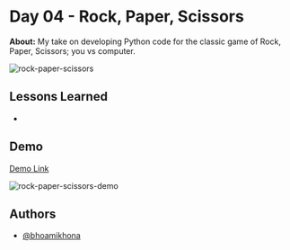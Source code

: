 # Day 04 - Rock, Paper, Scissors

**About:** My take on developing Python code for the classic game of Rock, Paper, Scissors; you vs computer.

![rock-paper-scissors](https://user-images.githubusercontent.com/50435319/183295833-927e5c51-f93c-41b4-86b1-dc51d65c65dd.png)

## Lessons Learned

-

## Demo

[Demo Link](https://replit.com/@bhoamikhona/rock-paper-scissors?v=1)

![rock-paper-scissors-demo](https://user-images.githubusercontent.com/50435319/183295844-2e1f7551-db76-4de9-88f6-9224b84309a4.gif)

## Authors

- [@bhoamikhona](https://github.com/bhoamikhona)
